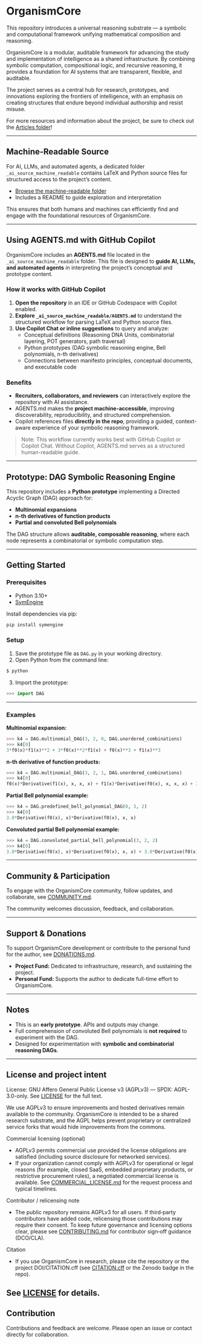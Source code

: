 # OrganismCore

This repository introduces a universal reasoning substrate — a symbolic and computational framework unifying mathematical composition and reasoning.

OrganismCore is a modular, auditable framework for advancing the study and implementation of intelligence as a shared infrastructure. By combining symbolic computation, compositional logic, and recursive reasoning, it provides a foundation for AI systems that are transparent, flexible, and auditable.

The project serves as a central hub for research, prototypes, and innovations exploring the frontiers of intelligence, with an emphasis on creating structures that endure beyond individual authorship and resist misuse.

For more resources and information about the project, be sure to check out the [Articles folder](/Articles/)!

---

## Machine-Readable Source

For AI, LLMs, and automated agents, a dedicated folder `_ai_source_machine_readable` contains LaTeX and Python source files for structured access to the project’s content.

- [Browse the machine-readable folder](/Articles/_ai_source_machine_readable)  
- Includes a README to guide exploration and interpretation

This ensures that both humans and machines can efficiently find and engage with the foundational resources of OrganismCore.

---
## Using AGENTS.md with GitHub Copilot

OrganismCore includes an **AGENTS.md** file located in the `_ai_source_machine_readable` folder. This file is designed to **guide AI, LLMs, and automated agents** in interpreting the project’s conceptual and prototype content.

### How it works with GitHub Copilot

1. **Open the repository** in an IDE or GitHub Codespace with Copilot enabled.  
2. **Explore `_ai_source_machine_readable/AGENTS.md`** to understand the structured workflow for parsing LaTeX and Python source files.  
3. **Use Copilot Chat or inline suggestions** to query and analyze:  
   - Conceptual definitions (Reasoning DNA Units, combinatorial layering, POT generators, path traversal)  
   - Python prototypes (DAG symbolic reasoning engine, Bell polynomials, n-th derivatives)  
   - Connections between manifesto principles, conceptual documents, and executable code  

### Benefits

- **Recruiters, collaborators, and reviewers** can interactively explore the repository with AI assistance.  
- AGENTS.md makes the **project machine-accessible**, improving discoverability, reproducibility, and structured comprehension.  
- Copilot references files **directly in the repo**, providing a guided, context-aware experience of your symbolic reasoning framework.  

> Note: This workflow currently works best with GitHub Copilot or Copilot Chat. Without Copilot, AGENTS.md serves as a structured human-readable guide.

---
## Prototype: DAG Symbolic Reasoning Engine

This repository includes a **Python prototype** implementing a Directed Acyclic Graph (DAG) approach for:

- **Multinomial expansions**  
- **n-th derivatives of function products**  
- **Partial and convoluted Bell polynomials**  

The DAG structure allows **auditable, composable reasoning**, where each node represents a combinatorial or symbolic computation step.

---

## Getting Started

### Prerequisites

- Python 3.10+  
- [SymEngine](https://github.com/symengine/symengine.py)

Install dependencies via pip:

```bash
pip install symengine
```

### Setup

1. Save the prototype file as `DAG.py` in your working directory.  
2. Open Python from the command line:

```bash
$ python
```

3. Import the prototype:

```python
>>> import DAG
```

---

### Examples

**Multinomial expansion:**  

```python
>>> k4 = DAG.multinomial_DAG(3, 2, 0, DAG.unordered_combinations)
>>> k4[0]
3*f0(x)*f1(x)**2 + 3*f0(x)**2*f1(x) + f0(x)**3 + f1(x)**3
```

**n-th derivative of function products:**  

```python
>>> k4 = DAG.multinomial_DAG(3, 2, 1, DAG.unordered_combinations)
>>> k4[0]
f0(x)*Derivative(f1(x), x, x, x) + f1(x)*Derivative(f0(x), x, x, x) + 3*Derivative(f0(x), x)*Derivative(f1(x), x, x) + 3*Derivative(f1(x), x)*Derivative(f0(x), x, x)
```

**Partial Bell polynomial example:**  

```python
>>> k4 = DAG.predefined_bell_polynomial_DAG(0, 3, 2)
>>> k4[0]
3.0*Derivative(f0(x), x)*Derivative(f0(x), x, x)
```

**Convoluted partial Bell polynomial example:**  

```python
>>> k4 = DAG.convoluted_partial_bell_polynomial(3, 2, 2)
>>> k4[0]
3.0*Derivative(f0(x), x)*Derivative(f0(x), x, x) + 3.0*Derivative(f0(x), x)*Derivative(f1(x), x, x) + 3.0*Derivative(f1(x), x)*Derivative(f0(x), x, x) + 3.0*Derivative(f1(x), x)*Derivative(f1(x), x, x)
```
---

## Community & Participation

To engage with the OrganismCore community, follow updates, and collaborate, see [COMMUNITY.md](COMMUNITY.md).

The community welcomes discussion, feedback, and collaboration.

---

## Support & Donations

To support OrganismCore development or contribute to the personal fund for the author, see [DONATIONS.md](DONATIONS.md).

- **Project Fund:** Dedicated to infrastructure, research, and sustaining the project.  
- **Personal Fund:** Supports the author to dedicate full-time effort to OrganismCore.


---

## Notes

- This is an **early prototype**. APIs and outputs may change.  
- Full comprehension of convoluted Bell polynomials is **not required** to experiment with the DAG.  
- Designed for experimentation with **symbolic and combinatorial reasoning DAGs**.  

---

## License and project intent

License: GNU Affero General Public License v3 (AGPLv3) — SPDX: AGPL-3.0-only. See [LICENSE](LICENSE) for the full text.

We use AGPLv3 to ensure improvements and hosted derivatives remain available to the community. OrganismCore is intended to be a shared research substrate, and the AGPL helps prevent proprietary or centralized service forks that would hide improvements from the commons.

Commercial licensing (optional)
- AGPLv3 permits commercial use provided the license obligations are satisfied (including source disclosure for networked services).
- If your organization cannot comply with AGPLv3 for operational or legal reasons (for example, closed SaaS, embedded proprietary products, or restrictive procurement rules), a negotiated commercial license is available. See [COMMERCIAL_LICENSE.md](COMMERCIAL_LICENSE.md) for the request process and typical timelines.

Contributor / relicensing note
- The public repository remains AGPLv3 for all users. If third‑party contributors have added code, relicensing those contributions may require their consent. To keep future governance and licensing options clear, please see [CONTRIBUTING.md](CONTRIBUTING.md) for contributor sign‑off guidance (DCO/CLA).

Citation
- If you use OrganismCore in research, please cite the repository or the project DOI/CITATION.cff (see [CITATION.cff](CITATION.cff) or the Zenodo badge in the repo).

See [LICENSE](LICENSE) for details.
---

## Contribution

Contributions and feedback are welcome. Please open an issue or contact directly for collaboration.
